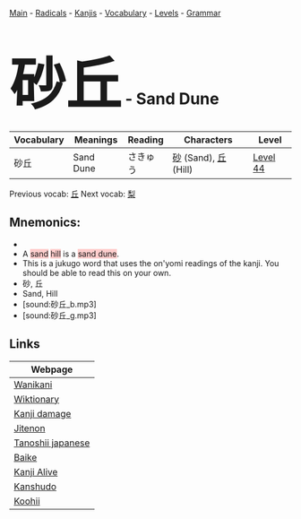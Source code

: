 <style> bigfont {font-size: 100px}</style>
[Main](../README.md) -
[Radicals](../radicals.md) -
[Kanjis](../kanjis.md) -
[Vocabulary](../vocabulary.md) -
[Levels](../levels.md) -
[Grammar](../grammar.md)
# <bigfont> 砂丘</bigfont> - Sand Dune 

| Vocabulary | Meanings | Reading | Characters | Level |
| --- | --- | --- | --- | --- |
| 砂丘 | Sand Dune | さきゅう |  [砂](../kanjis/砂.md) (Sand), [丘](../kanjis/丘.md) (Hill) | [Level 44](../levels/wk_level44.md) |

Previous vocab: [丘](丘.md) Next vocab: [梨](梨.md) 

## Mnemonics:

* 
* A <span style="background-color:#ffcccb"> sand</span> <span style="background-color:#ffcccb"> hill</span> is a <span style="background-color:#ffcccb"> sand dune</span>.
* This is a jukugo word that uses the on'yomi readings of the kanji. You should be able to read this on your own.
* 砂, 丘
* Sand, Hill
* [sound:砂丘_b.mp3]
* [sound:砂丘_g.mp3]


## Links 

| Webpage |
| --- |
| [Wanikani          ](https://www.wanikani.com/kanji/砂丘) |
| [Wiktionary        ](https://en.wiktionary.org/wiki/砂丘) |
| [Kanji damage      ](http://www.kanjidamage.com/kanji/search?utf8=✓&q=砂丘) |
| [Jitenon           ](https://jitenon.com/kanji/砂丘) |
| [Tanoshii japanese ](https://www.tanoshiijapanese.com/dictionary/kanji.cfm?k=砂丘) |
| [Baike             ](https://baike.baidu.com/item/砂丘) |
| [Kanji Alive       ](https://app.kanjialive.com/砂丘) |
| [Kanshudo          ](https://www.kanshudo.com/searchmn?q=砂丘) |
| [Koohii            ](https://kanji.koohii.com/study/kanji/砂丘) |

